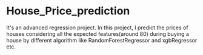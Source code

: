 # House_Price_prediction
It's an advanced regression project. In this project, I predict the prices of houses considering all the expected features(around 80) during buying a house by different algorithm like RandomForestRegressor and xgbRegressor etc.
